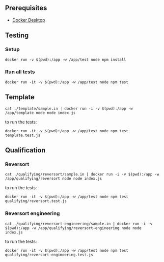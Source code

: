 ## Prerequisites

- [Docker Desktop]([http://](https://docs.docker.com/get-docker/))

## Testing

### Setup

```
docker run -v $(pwd):/app -w /app/test node npm install
```

### Run all tests

```
docker run -it -v $(pwd):/app -w /app/test node npm test
```

## Template

```
cat ./template/sample.in | docker run -i -v $(pwd):/app -w /app/template node node index.js
```

to run the tests:

```
docker run -it -v $(pwd):/app -w /app/test node npm test template.test.js
```

## Qualification

### Reversort

```
cat ./qualifying/reversort/sample.in | docker run -i -v $(pwd):/app -w /app/qualifying/reversort node node index.js
```

to run the tests:

```
docker run -it -v $(pwd):/app -w /app/test node npm test qualifying/reversort.test.js
```

### Reversort engineering

```
cat ./qualifying/reversort-engineering/sample.in | docker run -i -v $(pwd):/app -w /app/qualifying/reversort-engineering node node index.js
```

to run the tests:

```
docker run -it -v $(pwd):/app -w /app/test node npm test qualifying/reversort-engineering.test.js
```
